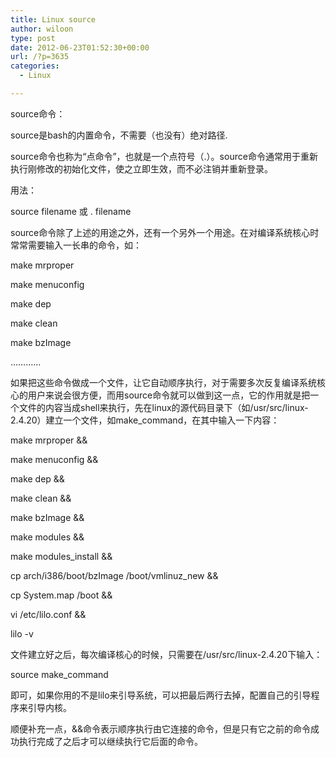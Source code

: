 ```yaml
---
title: Linux source
author: wiloon
type: post
date: 2012-06-23T01:52:30+00:00
url: /?p=3635
categories:
  - Linux

---
```

source命令：

<div id="article_content">
  <p>
    source是bash的内置命令，不需要（也没有）绝对路径.
  </p>
  
  <p>
    source命令也称为“点命令”，也就是一个点符号（.）。source命令通常用于重新执行刚修改的初始化文件，使之立即生效，而不必注销并重新登录。
  </p>
  
  <p>
    用法：
  </p>
  
  <p>
    source filename 或 . filename
  </p>
  
  <p>
    source命令除了上述的用途之外，还有一个另外一个用途。在对编译系统核心时常常需要输入一长串的命令，如：
  </p>
  
  <p>
    make mrproper
  </p>
  
  <p>
    make menuconfig
  </p>
  
  <p>
    make dep
  </p>
  
  <p>
    make clean
  </p>
  
  <p>
    make bzImage
  </p>
  
  <p>
    …………
  </p>
  
  <p>
    如果把这些命令做成一个文件，让它自动顺序执行，对于需要多次反复编译系统核心的用户来说会很方便，而用source命令就可以做到这一点，它的作用就是把一个文件的内容当成shell来执行，先在linux的源代码目录下（如/usr/src/linux-2.4.20）建立一个文件，如make_command，在其中输入一下内容：
  </p>
  
  <p>
    make mrproper &&
  </p>
  
  <p>
    make menuconfig &&
  </p>
  
  <p>
    make dep &&
  </p>
  
  <p>
    make clean &&
  </p>
  
  <p>
    make bzImage &&
  </p>
  
  <p>
    make modules &&
  </p>
  
  <p>
    make modules_install &&
  </p>
  
  <p>
    cp arch/i386/boot/bzImage /boot/vmlinuz_new &&
  </p>
  
  <p>
    cp System.map /boot &&
  </p>
  
  <p>
    vi /etc/lilo.conf &&
  </p>
  
  <p>
    lilo -v
  </p>
  
  <p>
    文件建立好之后，每次编译核心的时候，只需要在/usr/src/linux-2.4.20下输入：
  </p>
  
  <p>
    source make_command
  </p>
  
  <p>
    即可，如果你用的不是lilo来引导系统，可以把最后两行去掉，配置自己的引导程序来引导内核。
  </p>
  
  <p>
    顺便补充一点，&&命令表示顺序执行由它连接的命令，但是只有它之前的命令成功执行完成了之后才可以继续执行它后面的命令。
  </p>
</div>